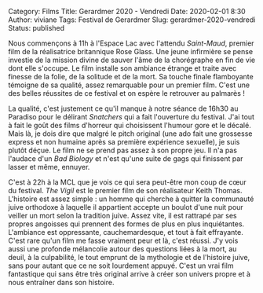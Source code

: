 Category: Films
Title: Gerardmer 2020 - Vendredi 
Date: 2020-02-01 8:30
Author: viviane
Tags: Festival de Gerardmer
Slug: gerardmer-2020-vendredi
Status: published

Nous commençons à 11h à l'Espace Lac avec l'attendu *Saint-Maud*, premier film de la réalisatrice britannique Rose Glass. Une jeune infirmière se pense investie de la mission divine de sauver l'âme de la chorégraphe en fin de vie dont elle s'occupe. Le film installe son ambiance étrange et traite avec finesse de la folie, de la solitude et de la mort. Sa touche finale flamboyante témoigne de sa qualité, assez remarquable pour un premier film. C'est une des belles réussites de ce festival et on espère le retrouver au palmarès !

La qualité, c'est justement ce qu'il manque à notre séance de 16h30 au Paradiso pour le délirant *Snatchers* qui a fait l'ouverture du festival. J'ai tout à fait le goût des films d'horreur qui choisissent l'humour gore et le décalé. Mais là, je dois dire que malgré le pitch original (une ado fait une grossesse express et non humaine après sa première expérience sexuelle), je suis plutôt déçue. Le film ne se prend pas assez à son propre jeu. Il n'a pas l'audace d'un *Bad Biology* et n'est qu'une suite de gags qui finissent par lasser et même, ennuyer.

C'est à 22h à la MCL que je vois ce qui sera peut-être mon coup de cœur du festival. *The Vigil* est le premier film de son réalisateur Keith Thomas. L'histoire est assez simple : un homme qui cherche à quitter la communauté juive orthodoxe à laquelle il appartient accepte un boulot d'une nuit pour veiller un mort selon la tradition juive. Assez vite, il est rattrapé par ses propres angoisses qui prennent des formes de plus en plus inquiétantes. L'ambiance est oppressante, cauchemardesque, et tout à fait effrayante. C'est rare qu'un film me fasse vraiment peur et là, c'est réussi. J'y vois aussi une profonde mélancolie autour des questions liées à la mort, au deuil, à la culpabilité, le tout emprunt de la mythologie et de l'histoire juive, sans pour autant que ce ne soit lourdement appuyé. C'est un vrai film fantastique qui sans être très original arrive à créer son univers propre et à nous entraîner dans son histoire. 
